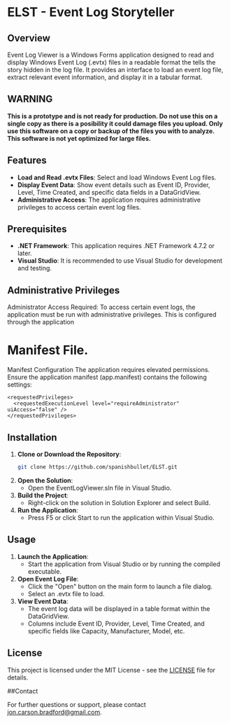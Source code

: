 # ELST - Event Log Storyteller

## Overview

Event Log Viewer is a Windows Forms application designed to read and display Windows Event Log (.evtx) files in a readable format the tells the story hidden in the log file. It provides an interface to load an event log file, extract relevant event information, and display it in a tabular format.

## WARNING
**This is a prototype and is not ready for production. Do not use this on a single copy as there is a posibility it could damage files you upload. Only use this software on a copy or backup of the files you with to analyze. This software is not yet optimized for large files.**

## Features

- **Load and Read .evtx Files**: Select and load Windows Event Log files.
- **Display Event Data**: Show event details such as Event ID, Provider, Level, Time Created, and specific data fields in a DataGridView.
- **Administrative Access**: The application requires administrative privileges to access certain event log files.

## Prerequisites

- **.NET Framework**: This application requires .NET Framework 4.7.2 or later.
- **Visual Studio**: It is recommended to use Visual Studio for development and testing.

## Administrative Privileges

Administrator Access Required: To access certain event logs, the application must be run with administrative privileges. This is configured through the application 

# Manifest File.

Manifest Configuration
The application requires elevated permissions. Ensure the application manifest (app.manifest) contains the following settings:

    <requestedPrivileges>
      <requestedExecutionLevel level="requireAdministrator" uiAccess="false" />
    </requestedPrivileges>


## Installation

1. **Clone or Download the Repository**:
   ```bash
   git clone https://github.com/spanishbullet/ELST.git
2. **Open the Solution**:
    - Open the EventLogViewer.sln file in Visual Studio.
3. **Build the Project**:
    - Right-click on the solution in Solution Explorer and select Build.
4. **Run the Application**:
    - Press F5 or click Start to run the application within Visual Studio.

## Usage

1. **Launch the Application**:
    - Start the application from Visual Studio or by running the compiled executable.
2. **Open Event Log File**:
    - Click the "Open" button on the main form to launch a file dialog.
    - Select an .evtx file to load.
3. **View Event Data**:
    - The event log data will be displayed in a table format within the DataGridView.
    - Columns include Event ID, Provider, Level, Time Created, and specific fields like Capacity, Manufacturer, Model, etc.

## License

This project is licensed under the MIT License - see the [LICENSE](LICENSE.txt) file for details.

##Contact

For further questions or support, please contact jon.carson.bradford@gmail.com.
